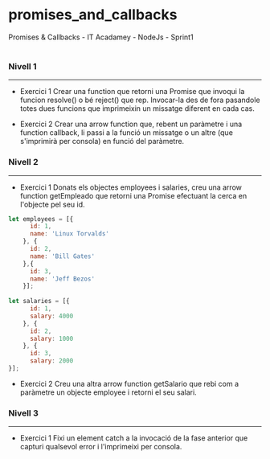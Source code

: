 # promises_and_callbacks
Promises &amp; Callbacks - IT Acadamey - NodeJs - Sprint1
<br>
<br>


### Nivell 1
---
- Exercici 1
Crear una function que retorni una Promise que invoqui la funcion resolve() o bé reject() que rep. Invocar-la des de fora pasandole totes dues funcions que imprimeixin un missatge diferent en cada cas.

- Exercici 2
Crear una arrow function que, rebent un paràmetre i una function callback, li passi a la funció un missatge o un altre (que s'imprimirà per consola) en funció del paràmetre.

### Nivell 2
---  
- Exercici 1
Donats els objectes employees i salaries, creu una arrow function getEmpleado que retorni una Promise efectuant la cerca en l'objecte pel seu id.  

```Javascript
let employees = [{
      id: 1,
      name: 'Linux Torvalds'
    }, {
      id: 2,
      name: 'Bill Gates'
    },{
      id: 3,
      name: 'Jeff Bezos'
    }];
 
let salaries = [{
      id: 1,
      salary: 4000
    }, {
      id: 2,
      salary: 1000
    }, {
      id: 3,
      salary: 2000
}];
```

- Exercici 2
Creu una altra arrow function getSalario que rebi com a paràmetre un objecte employee i retorni el seu salari.

### Nivell 3
---  
- Exercici 1
Fixi un element catch a la invocació de la fase anterior que capturi qualsevol error i l'imprimeixi per consola.